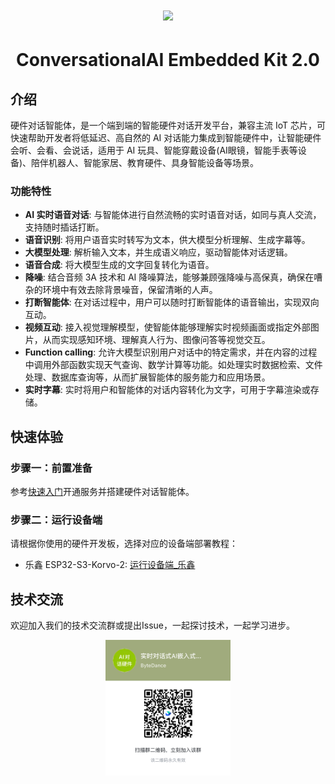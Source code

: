 <h1 align="center"><img src="https://iam.volccdn.com/obj/volcengine-public/pic/volcengine-icon.png"></h1>
<h1 align="center">ConversationalAI Embedded Kit 2.0</h1>

## 介绍
硬件对话智能体，是一个端到端的智能硬件对话开发平台，兼容主流 IoT 芯片，可快速帮助开发者将低延迟、高自然的 AI 对话能力集成到智能硬件中，让智能硬件会听、会看、会说话，适用于 AI 玩具、智能穿戴设备(AI眼镜，智能手表等设备)、陪伴机器人、智能家居、教育硬件、具身智能设备等场景。

### 功能特性
- **AI 实时语音对话**: 与智能体进行自然流畅的实时语音对话，如同与真人交流，支持随时插话打断。
- **语音识别**: 将用户语音实时转写为文本，供大模型分析理解、生成字幕等。
- **大模型处理**: 解析输入文本，并生成语义响应，驱动智能体对话逻辑。
- **语音合成**: 将大模型生成的文字回复转化为语音。
- **降噪**: 结合音频 3A 技术和 AI 降噪算法，能够兼顾强降噪与高保真，确保在嘈杂的环境中有效去除背景噪音，保留清晰的人声。
- **打断智能体**: 在对话过程中，用户可以随时打断智能体的语音输出，实现双向互动。
- **视频互动**: 接入视觉理解模型，使智能体能够理解实时视频画面或指定外部图片，从而实现感知环境、理解真人行为、图像问答等视觉交互。
- **Function calling**: 允许大模型识别用户对话中的特定需求，并在内容的过程中调用外部函数实现天气查询、数学计算等功能。如处理实时数据检索、文件处理、数据库查询等，从而扩展智能体的服务能力和应用场景。
- **实时字幕**: 实时将用户和智能体的对话内容转化为文字，可用于字幕渲染或存储。

## 快速体验

### 步骤一：前置准备
参考[快速入门](https://www.volcengine.com/docs/6348/1806625)开通服务并搭建硬件对话智能体。

### 步骤二：运行设备端
请根据你使用的硬件开发板，选择对应的设备端部署教程：
- 乐鑫 ESP32-S3-Korvo-2: [运行设备端_乐鑫](low_load_first/espressif/README.md)
## 技术交流
欢迎加入我们的技术交流群或提出Issue，一起探讨技术，一起学习进步。
<div align=center><img src="resource/image/tech_support.png" width="200"></div>